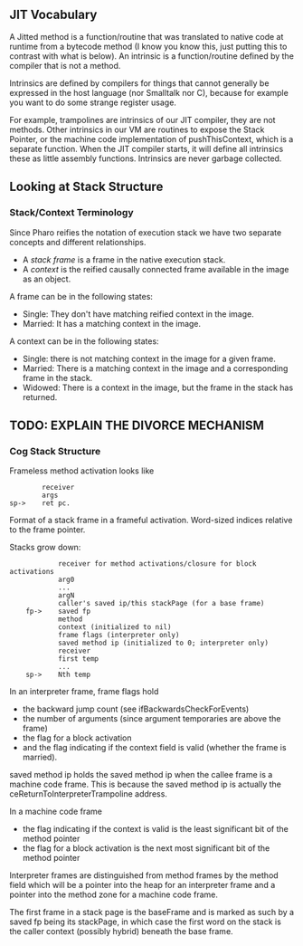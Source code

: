 ## JIT VocabularyA Jitted method is a function/routine that was translated to native code at runtime from a bytecode method \(I know you know this, just putting this to contrast with what is below\).An intrinsic is a function/routine defined by the compiler that is not a method.Intrinsics are defined by compilers for things that cannot generally be expressed in the host language \(nor Smalltalk nor C\), because for example you want to do some strange register usage.For example, trampolines are intrinsics of our JIT compiler, they are not methods.Other intrinsics in our VM are routines to expose the Stack Pointer, or the machine code implementation of pushThisContext, which is a separate function.When the JIT compiler starts, it will define all intrinsics these as little assembly functions.Intrinsics are never garbage collected.## Looking at Stack Structure### Stack/Context TerminologySince Pharo reifies the notation of execution stack we have two separate concepts and different relationships.- A _stack frame_ is a frame in the native execution stack. - A _context_ is the reified causally connected frame available in the image as an object.A frame can be in the following states:- Single: They don't have matching reified context in the image.- Married: It has a matching context in the image.A context can be in the following states:- Single: there is not matching context in the image for a given frame.- Married: There is a matching context in the image and a corresponding frame in the stack.- Widowed: There is a context in the image, but the frame in the stack has returned. TODO: EXPLAIN THE DIVORCE MECHANISM- ### Cog Stack StructureFrameless method activation looks like```		receiver
		args
sp->	ret pc.```Format of a stack frame in a frameful activation.  Word-sized indices relative to the frame pointer. Stacks grow down:```			receiver for method activations/closure for block activations
			arg0
			...
			argN
			caller's saved ip/this stackPage (for a base frame)
	fp->	saved fp
			method
			context (initialized to nil)
			frame flags (interpreter only)
			saved method ip (initialized to 0; interpreter only)
			receiver
			first temp
			...
	sp->	Nth temp```In an interpreter frame, frame flags hold- the backward jump count \(see ifBackwardsCheckForEvents\)- the number of arguments \(since argument temporaries are above the frame\)- the flag for a block activation- and the flag indicating if the context field is valid \(whether the frame is married\).saved method ip holds the saved method ip when the callee frame is a machine code frame.		This is because the saved method ip is actually the ceReturnToInterpreterTrampoline address.In a machine code frame- the flag indicating if the context is valid is the least significant bit of the method pointer- the flag for a block activation is the next most significant bit of the method pointerInterpreter frames are distinguished from method frames by the method field which willbe a pointer into the heap for an interpreter frame and a pointer into the method zone fora machine code frame.The first frame in a stack page is the baseFrame and is marked as such by a saved fp being its stackPage,in which case the first word on the stack is the caller context \(possibly hybrid\) beneath the base frame.
